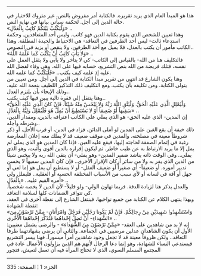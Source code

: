 ------------------------------------------------------------------------

هذا هو المبدأ العام الذي يريد تقريره. فالكتابة أمر مفروض بالنص، غير
متروك للاختيار في حالة الدين إلى أجل. لحكمة سيأتي بيانها في نهاية
النص.  
«وَلْيَكْتُبْ بَيْنَكُمْ كاتِبٌ بِالْعَدْلِ» ..  
وهذا تعيين للشخص الذي يقوم بكتابة الدين فهو كاتب. وليس أحد المتعاقدين.
وحكمة استدعاء ثالث- ليس أحد الطرفين في التعاقد- هي الاحتياط والحيدة
المطلقة. وهذا الكاتب مأمور أن يكتب بالعدل، فلا يميل مع أحد الطرفين، ولا
ينقص أو يزيد في النصوص..  
«وَلا يَأْبَ كاتِبٌ أَنْ يَكْتُبَ كَما عَلَّمَهُ اللَّهُ» ..  
فالتكليف هنا من الله- بالقياس إلى الكاتب- كي لا يتأخر ولا يأبى ولا يثقل
العمل على نفسه، فتلك فريضة من الله بنص التشريع، حسابه فيها على الله. وهي
وفاء لفضل الله عليه إذ علمه كيف يكتب.. «فَلْيَكْتُبْ كما علمه الله.  
وهنا يكون الشارع قد انتهى من تقرير مبدأ الكتابة في الدين إلى أجل. ومن
تعيين من يتولى الكتابة. ومن تكليفه بأن يكتب. ومع التكليف ذلك التذكير
اللطيف بنعمة الله عليه، وذلك الإيحاء بأن يلتزم العدل..  
وهنا ينتقل إلى فقرة تالية يبين فيها كيف يكتب..  
«وَلْيُمْلِلِ الَّذِي عَلَيْهِ الْحَقُّ. وَلْيَتَّقِ اللَّهَ رَبَّهُ وَلا يَبْخَسْ مِنْهُ شَيْئاً. فَإِنْ كانَ الَّذِي
عَلَيْهِ الْحَقُّ سَفِيهاً أَوْ ضَعِيفاً أَوْ لا يَسْتَطِيعُ أَنْ يُمِلَّ هُوَ فَلْيُمْلِلْ وَلِيُّهُ بِالْعَدْلِ» ..  
إن المدين- الذي عليه الحق- هو الذي يملي على الكاتب اعترافه بالدين،
ومقدار الدين، وشرطه وأجله..  
ذلك خيفة أن يقع الغبن على المدين لو أملى الدائن، فزاد في الدين، أو قرب
الأجل، أو ذكر شروطاً معينة في مصلحته. والمدين في موقف ضعيف قد لا يملك معه
إعلان المعارضة رغبة في إتمام الصفقة لحاجته إليها، فيقع عليه الغبن. فإذا
كان المدين هو الذي يملي لم يمل إلا ما يريد الارتباط به عن طيب خاطر. ثم
ليكون إقراره بالدين أقوى وأثبت، وهو الذي يملي.. وفي الوقت ذاته يناشد
ضمير المدين- وهو يملي- أن يتقي الله ربه ولا يبخس شيئاً من الدين الذي يقر
به ولا من سائر أركان الإقرار الأخرى.. فإن كان المدين سفيهاً لا يحسن تدبير
أموره. أو ضعيفاً- أي صغيراً أو ضعيف العقل- أو لا يستطيع أن يمل هو إما لعي
أو جهل أو آفة في لسانه أو لأي سبب من الأسباب المختلفة الحسية أو
العقلية.. فليملل ولي أمره القيم عليه.. «بِالْعَدْلِ» ..  
والعدل يذكر هنا لزيادة الدقة. فربما تهاون الولي- ولو قليلاً- لأن الدين لا
يخصه شخصياً. كي تتوافر الضمانات كلها لسلامة التعاقد.  
وبهذا ينتهي الكلام عن الكتابة من جميع نواحيها، فينتقل الشارع إلى نقطة
أخرى في العقد، نقطة الشهادة:  
«وَاسْتَشْهِدُوا شَهِيدَيْنِ مِنْ رِجالِكُمْ. فَإِنْ لَمْ يَكُونا رَجُلَيْنِ فَرَجُلٌ وَامْرَأَتانِ- مِمَّنْ تَرْضَوْنَ
مِنَ الشُّهَداءِ- أَنْ تَضِلَّ إِحْداهُما فَتُذَكِّرَ إِحْداهُمَا الْأُخْرى» ..  
إنه لا بد من شاهدين على العقد- «مِمَّنْ تَرْضَوْنَ مِنَ الشُّهَداءِ» - والرضى يشمل
معنيين: الأول أن يكون الشاهدان عدلين مرضيين في الجماعة. والثاني أن يرضى
بشهادتهما طرفا التعاقد.. ولكن ظروفاً معينة قد لا تجعل وجود شاهدين أمراً
ميسوراً. فهنا ييسر التشريع فيستدعي النساء للشهادة، وهو إنما دعا الرجال
لأنهم هم الذين يزاولون الأعمال عادة في المجتمع المسلم السوي، الذي لا
تحتاج المرأة فيه أن تعمل لتعيش، فتجور

------------------------------------------------------------------------

الجزء: 1 ¦ الصفحة: 335
